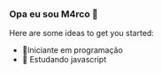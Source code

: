 ### Opa eu sou M4rco 👋

Here are some ideas to get you started:

- 🔭Iniciante em programação
- 🌱 Estudando javascript


